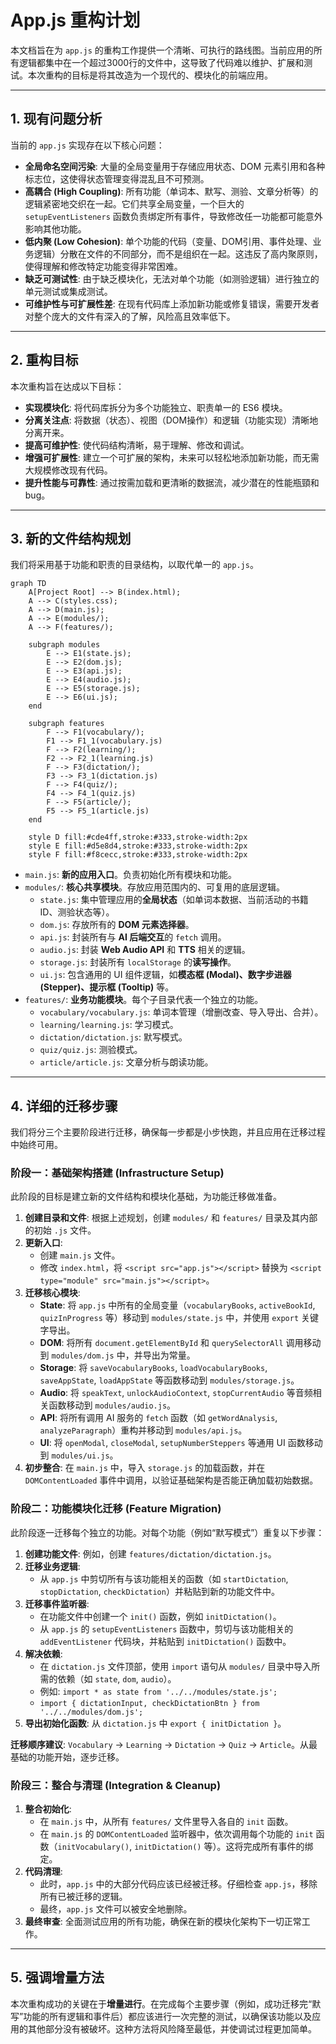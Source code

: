 # App.js 重构计划

本文档旨在为 `app.js` 的重构工作提供一个清晰、可执行的路线图。当前应用的所有逻辑都集中在一个超过3000行的文件中，这导致了代码难以维护、扩展和测试。本次重构的目标是将其改造为一个现代的、模块化的前端应用。

---

## 1. 现有问题分析

当前的 `app.js` 实现存在以下核心问题：

*   **全局命名空间污染**: 大量的全局变量用于存储应用状态、DOM 元素引用和各种标志位，这使得状态管理变得混乱且不可预测。
*   **高耦合 (High Coupling)**: 所有功能（单词本、默写、测验、文章分析等）的逻辑紧密地交织在一起。它们共享全局变量，一个巨大的 `setupEventListeners` 函数负责绑定所有事件，导致修改任一功能都可能意外影响其他功能。
*   **低内聚 (Low Cohesion)**: 单个功能的代码（变量、DOM引用、事件处理、业务逻辑）分散在文件的不同部分，而不是组织在一起。这违反了高内聚原则，使得理解和修改特定功能变得非常困难。
*   **缺乏可测试性**: 由于缺乏模块化，无法对单个功能（如测验逻辑）进行独立的单元测试或集成测试。
*   **可维护性与可扩展性差**: 在现有代码库上添加新功能或修复错误，需要开发者对整个庞大的文件有深入的了解，风险高且效率低下。

---

## 2. 重构目标

本次重构旨在达成以下目标：

*   **实现模块化**: 将代码库拆分为多个功能独立、职责单一的 ES6 模块。
*   **分离关注点**: 将数据（状态）、视图（DOM操作）和逻辑（功能实现）清晰地分离开来。
*   **提高可维护性**: 使代码结构清晰，易于理解、修改和调试。
*   **增强可扩展性**: 建立一个可扩展的架构，未来可以轻松地添加新功能，而无需大规模修改现有代码。
*   **提升性能与可靠性**: 通过按需加载和更清晰的数据流，减少潜在的性能瓶頸和 bug。

---

## 3. 新的文件结构规划

我们将采用基于功能和职责的目录结构，以取代单一的 `app.js`。

```mermaid
graph TD
    A[Project Root] --> B(index.html);
    A --> C(styles.css);
    A --> D(main.js);
    A --> E(modules/);
    A --> F(features/);

    subgraph modules
        E --> E1(state.js);
        E --> E2(dom.js);
        E --> E3(api.js);
        E --> E4(audio.js);
        E --> E5(storage.js);
        E --> E6(ui.js);
    end

    subgraph features
        F --> F1(vocabulary/);
        F1 --> F1_1(vocabulary.js)
        F --> F2(learning/);
        F2 --> F2_1(learning.js)
        F --> F3(dictation/);
        F3 --> F3_1(dictation.js)
        F --> F4(quiz/);
        F4 --> F4_1(quiz.js)
        F --> F5(article/);
        F5 --> F5_1(article.js)
    end

    style D fill:#cde4ff,stroke:#333,stroke-width:2px
    style E fill:#d5e8d4,stroke:#333,stroke-width:2px
    style F fill:#f8cecc,stroke:#333,stroke-width:2px
```

*   `main.js`: **新的应用入口**。负责初始化所有模块和功能。
*   `modules/`: **核心共享模块**。存放应用范围内的、可复用的底层逻辑。
    *   `state.js`: 集中管理应用的**全局状态**（如单词本数据、当前活动的书籍ID、测验状态等）。
    *   `dom.js`: 存放所有的 **DOM 元素选择器**。
    *   `api.js`: 封装所有与 **AI 后端交互**的 `fetch` 调用。
    *   `audio.js`: 封装 **Web Audio API** 和 **TTS** 相关的逻辑。
    *   `storage.js`: 封装所有 `localStorage` 的**读写操作**。
    *   `ui.js`: 包含通用的 UI 组件逻辑，如**模态框 (Modal)、数字步进器 (Stepper)、提示框 (Tooltip)** 等。
*   `features/`: **业务功能模块**。每个子目录代表一个独立的功能。
    *   `vocabulary/vocabulary.js`: 单词本管理（增删改查、导入导出、合并）。
    *   `learning/learning.js`: 学习模式。
    *   `dictation/dictation.js`: 默写模式。
    *   `quiz/quiz.js`: 测验模式。
    *   `article/article.js`: 文章分析与朗读功能。

---

## 4. 详细的迁移步骤

我们将分三个主要阶段进行迁移，确保每一步都是小步快跑，并且应用在迁移过程中始终可用。

### 阶段一：基础架构搭建 (Infrastructure Setup)

此阶段的目标是建立新的文件结构和模块化基础，为功能迁移做准备。

1.  **创建目录和文件**: 根据上述规划，创建 `modules/` 和 `features/` 目录及其内部的初始 `.js` 文件。
2.  **更新入口**:
    *   创建 `main.js` 文件。
    *   修改 `index.html`，将 `<script src="app.js"></script>` 替换为 `<script type="module" src="main.js"></script>`。
3.  **迁移核心模块**:
    *   **State**: 将 `app.js` 中所有的全局变量（`vocabularyBooks`, `activeBookId`, `quizInProgress` 等）移动到 `modules/state.js` 中，并使用 `export` 关键字导出。
    *   **DOM**: 将所有 `document.getElementById` 和 `querySelectorAll` 调用移动到 `modules/dom.js` 中，并导出为常量。
    *   **Storage**: 将 `saveVocabularyBooks`, `loadVocabularyBooks`, `saveAppState`, `loadAppState` 等函数移动到 `modules/storage.js`。
    *   **Audio**: 将 `speakText`, `unlockAudioContext`, `stopCurrentAudio` 等音频相关函数移动到 `modules/audio.js`。
    *   **API**: 将所有调用 AI 服务的 `fetch` 函数（如 `getWordAnalysis`, `analyzeParagraph`）重构并移动到 `modules/api.js`。
    *   **UI**: 将 `openModal`, `closeModal`, `setupNumberSteppers` 等通用 UI 函数移动到 `modules/ui.js`。
4.  **初步整合**: 在 `main.js` 中，导入 `storage.js` 的加载函数，并在 `DOMContentLoaded` 事件中调用，以验证基础架构是否能正确加载初始数据。

### 阶段二：功能模块化迁移 (Feature Migration)

此阶段逐一迁移每个独立的功能。对每个功能（例如“默写模式”）重复以下步骤：

1.  **创建功能文件**: 例如，创建 `features/dictation/dictation.js`。
2.  **迁移业务逻辑**:
    *   从 `app.js` 中剪切所有与该功能相关的函数（如 `startDictation`, `stopDictation`, `checkDictation`）并粘贴到新的功能文件中。
3.  **迁移事件监听器**:
    *   在功能文件中创建一个 `init()` 函数，例如 `initDictation()`。
    *   从 `app.js` 的 `setupEventListeners` 函数中，剪切与该功能相关的 `addEventListener` 代码块，并粘贴到 `initDictation()` 函数中。
4.  **解决依赖**:
    *   在 `dictation.js` 文件顶部，使用 `import` 语句从 `modules/` 目录中导入所需的依赖（如 `state`, `dom`, `audio`）。
    *   例如: `import * as state from '../../modules/state.js';`
    *   `import { dictationInput, checkDictationBtn } from '../../modules/dom.js';`
5.  **导出初始化函数**: 从 `dictation.js` 中 `export { initDictation }`。

**迁移顺序建议**:
`Vocabulary` -> `Learning` -> `Dictation` -> `Quiz` -> `Article`。从最基础的功能开始，逐步迁移。

### 阶段三：整合与清理 (Integration & Cleanup)

1.  **整合初始化**:
    *   在 `main.js` 中，从所有 `features/` 文件里导入各自的 `init` 函数。
    *   在 `main.js` 的 `DOMContentLoaded` 监听器中，依次调用每个功能的 `init` 函数（`initVocabulary()`, `initDictation()` 等）。这将完成所有事件的绑定。
2.  **代码清理**:
    *   此时，`app.js` 中的大部分代码应该已经被迁移。仔细检查 `app.js`，移除所有已被迁移的逻辑。
    *   最终，`app.js` 文件可以被安全地删除。
3.  **最终审查**: 全面测试应用的所有功能，确保在新的模块化架构下一切正常工作。

---

## 5. 强调增量方法

本次重构成功的关键在于**增量进行**。在完成每个主要步骤（例如，成功迁移完“默写”功能的所有逻辑和事件后）都应该进行一次完整的测试，以确保该功能以及应用的其他部分没有被破坏。这种方法将风险降至最低，并使调试过程更加简单。
